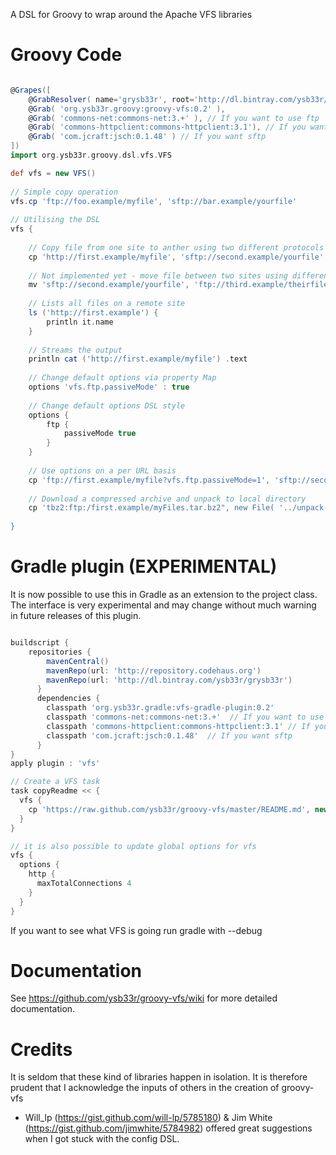 A DSL for Groovy to wrap around the Apache VFS libraries

Groovy Code
===========
```groovy

@Grapes([
    @GrabResolver( name='grysb33r', root='http://dl.bintray.com/ysb33r/grysb33r' ),
	@Grab( 'org.ysb33r.groovy:groovy-vfs:0.2' ),
	@Grab( 'commons-net:commons-net:3.+' ), // If you want to use ftp 
    @Grab( 'commons-httpclient:commons-httpclient:3.1'), // If you want http/https
    @Grab( 'com.jcraft:jsch:0.1.48' ) // If you want sftp
])
import org.ysb33r.groovy.dsl.vfs.VFS

def vfs = new VFS()
 
// Simple copy operation
vfs.cp 'ftp://foo.example/myfile', 'sftp://bar.example/yourfile'
 
// Utilising the DSL
vfs {
   
    // Copy file from one site to anther using two different protocols
    cp 'http://first.example/myfile', 'sftp://second.example/yourfile'
 
    // Not implemented yet - move file between two sites using different protocols
    mv 'sftp://second.example/yourfile', 'ftp://third.example/theirfile'
 
    // Lists all files on a remote site
    ls ('http://first.example') {
        println it.name
    }
  
    // Streams the output
    println cat ('http://first.example/myfile') .text
 
    // Change default options via property Map
    options 'vfs.ftp.passiveMode' : true
 
    // Change default options DSL style
    options {
        ftp {
            passiveMode true
        }
    }
 
    // Use options on a per URL basis
    cp 'ftp://first.example/myfile?vfs.ftp.passiveMode=1', 'sftp://second.example/yourfile?vfs.sftp.compression=zlib'
    
    // Download a compressed archive and unpack to local directory
    cp 'tbz2:ftp:/first.example/myFiles.tar.bz2", new File( '../unpack-here' ), recursive:true
     
}
```


Gradle plugin (EXPERIMENTAL)
=============

It is now possible to use this in Gradle as an extension to the project class.
The interface is very experimental and may change without much warning in future
releases of this plugin.

```groovy

buildscript {
    repositories {
        mavenCentral()
        mavenRepo(url: 'http://repository.codehaus.org')
        mavenRepo(url: 'http://dl.bintray.com/ysb33r/grysb33r')
      }
      dependencies {
        classpath 'org.ysb33r.gradle:vfs-gradle-plugin:0.2'
        classpath 'commons-net:commons-net:3.+'  // If you want to use ftp 
        classpath 'commons-httpclient:commons-httpclient:3.1' // If you want http/https
        classpath 'com.jcraft:jsch:0.1.48'  // If you want sftp
      }
}
apply plugin : 'vfs'

// Create a VFS task
task copyReadme << { 
  vfs {
    cp 'https://raw.github.com/ysb33r/groovy-vfs/master/README.md', new File("${buildDir}/tmp/README.md")
  }
}

// it is also possible to update global options for vfs
vfs {
  options {
    http {
      maxTotalConnections 4
    }
  }
}


```

If you want to see what VFS is going run gradle with --debug

Documentation
=============

See https://github.com/ysb33r/groovy-vfs/wiki for more detailed documentation.

Credits
=======

It is seldom that these kind of libraries happen in isolation. It is therefore prudent 
that I acknowledge the inputs of others in the creation of groovy-vfs

+ Will_lp (https://gist.github.com/will-lp/5785180) & Jim White (https://gist.github.com/jimwhite/5784982) 
offered great suggestions when I got stuck with the config DSL. 
